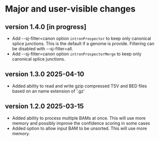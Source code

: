 # Major and user-visible changes

## version 1.4.0 [in progress]
* Add --sj-filter=canon option `intronProspector` to keep only canonical splice junctions.
  This is the default if a genome is provide.  Filtering can be disabled with
  --sj-filter=all.
* Add --sj-filter=canon option `intronProspectorMerge` to keep only canonical splice
  junctions.


## version 1.3.0 2025-04-10
* Added ability to read and write gzip compressed TSV and BED files based on an name
  extension of '.gz'

## version 1.2.0 2025-03-15
* Added ability to process multiple BAMs at once.  This will use more memory
  and possibly improve the confidence scoring in some cases
* Added option to allow input BAM to be unsorted.  This will use more memory.
